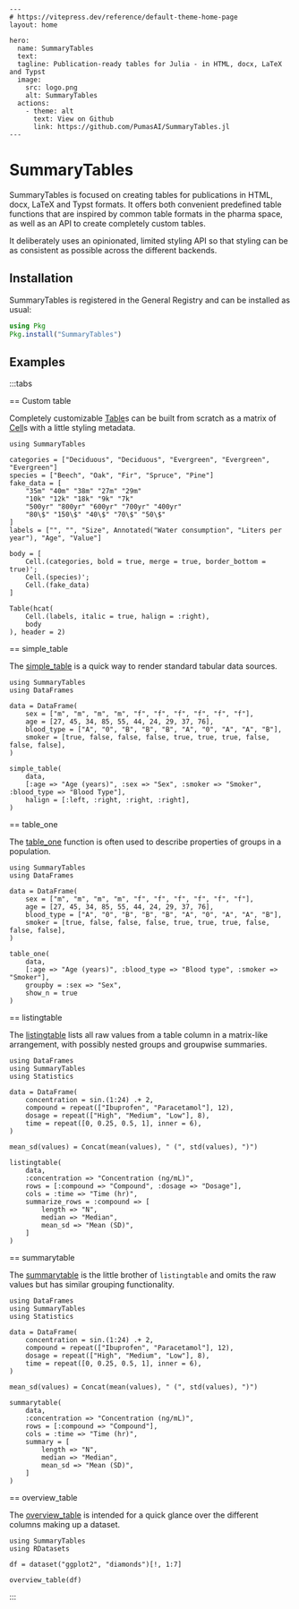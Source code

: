 ````@raw html
---
# https://vitepress.dev/reference/default-theme-home-page
layout: home

hero:
  name: SummaryTables
  text:
  tagline: Publication-ready tables for Julia - in HTML, docx, LaTeX and Typst
  image:
    src: logo.png
    alt: SummaryTables
  actions:
    - theme: alt
      text: View on Github
      link: https://github.com/PumasAI/SummaryTables.jl
---
````

# SummaryTables

SummaryTables is focused on creating tables for publications in HTML, docx, LaTeX and Typst formats.
It offers both convenient predefined table functions that are inspired by common table formats in the pharma space, as well as an API to create completely custom tables.

It deliberately uses an opinionated, limited styling API so that styling can be as consistent as possible across the different backends.

## Installation

SummaryTables is registered in the General Registry and can be installed as usual:

```julia
using Pkg
Pkg.install("SummaryTables")
```

## Examples

:::tabs

== Custom table

Completely customizable [Table](@ref)s can be built from scratch as a matrix of [Cell](@ref)s with a little styling metadata.

```@example
using SummaryTables

categories = ["Deciduous", "Deciduous", "Evergreen", "Evergreen", "Evergreen"]
species = ["Beech", "Oak", "Fir", "Spruce", "Pine"]
fake_data = [
    "35m" "40m" "38m" "27m" "29m"
    "10k" "12k" "18k" "9k" "7k"
    "500yr" "800yr" "600yr" "700yr" "400yr"
    "80\$" "150\$" "40\$" "70\$" "50\$"
]
labels = ["", "", "Size", Annotated("Water consumption", "Liters per year"), "Age", "Value"]

body = [
    Cell.(categories, bold = true, merge = true, border_bottom = true)';
    Cell.(species)';
    Cell.(fake_data)
]

Table(hcat(
    Cell.(labels, italic = true, halign = :right),
    body
), header = 2)
```

== simple_table

The [simple_table](@ref) is a quick way to render standard tabular data sources.

```@example
using SummaryTables
using DataFrames

data = DataFrame(
    sex = ["m", "m", "m", "m", "f", "f", "f", "f", "f", "f"],
    age = [27, 45, 34, 85, 55, 44, 24, 29, 37, 76],
    blood_type = ["A", "0", "B", "B", "B", "A", "0", "A", "A", "B"],
    smoker = [true, false, false, false, true, true, true, false, false, false],
)

simple_table(
    data,
    [:age => "Age (years)", :sex => "Sex", :smoker => "Smoker", :blood_type => "Blood Type"],
    halign = [:left, :right, :right, :right],
)
```

== table_one

The [table_one](@ref) function is often used to describe properties of groups in a population.

```@example
using SummaryTables
using DataFrames

data = DataFrame(
    sex = ["m", "m", "m", "m", "f", "f", "f", "f", "f", "f"],
    age = [27, 45, 34, 85, 55, 44, 24, 29, 37, 76],
    blood_type = ["A", "0", "B", "B", "B", "A", "0", "A", "A", "B"],
    smoker = [true, false, false, false, true, true, true, false, false, false],
)

table_one(
    data,
    [:age => "Age (years)", :blood_type => "Blood type", :smoker => "Smoker"],
    groupby = :sex => "Sex",
    show_n = true
)
```

== listingtable

The [listingtable](@ref) lists all raw values from a table column in a matrix-like arrangement, with possibly nested groups and groupwise summaries.

```@example
using DataFrames
using SummaryTables
using Statistics

data = DataFrame(
    concentration = sin.(1:24) .+ 2,
    compound = repeat(["Ibuprofen", "Paracetamol"], 12),
    dosage = repeat(["High", "Medium", "Low"], 8),
    time = repeat([0, 0.25, 0.5, 1], inner = 6),
)

mean_sd(values) = Concat(mean(values), " (", std(values), ")")

listingtable(
    data,
    :concentration => "Concentration (ng/mL)",
    rows = [:compound => "Compound", :dosage => "Dosage"],
    cols = :time => "Time (hr)",
    summarize_rows = :compound => [
        length => "N",
        median => "Median",
        mean_sd => "Mean (SD)",
    ]
)
```

== summarytable

The [summarytable](@ref) is the little brother of `listingtable` and omits the raw values but has similar grouping functionality.

```@example
using DataFrames
using SummaryTables
using Statistics

data = DataFrame(
    concentration = sin.(1:24) .+ 2,
    compound = repeat(["Ibuprofen", "Paracetamol"], 12),
    dosage = repeat(["High", "Medium", "Low"], 8),
    time = repeat([0, 0.25, 0.5, 1], inner = 6),
)

mean_sd(values) = Concat(mean(values), " (", std(values), ")")

summarytable(
    data,
    :concentration => "Concentration (ng/mL)",
    rows = [:compound => "Compound"],
    cols = :time => "Time (hr)",
    summary = [
        length => "N",
        median => "Median",
        mean_sd => "Mean (SD)",
    ]
)
```

== overview_table

The [overview_table](@ref) is intended for a quick glance over the different columns making up a dataset.

```@example
using SummaryTables
using RDatasets

df = dataset("ggplot2", "diamonds")[!, 1:7]

overview_table(df)
```

:::
